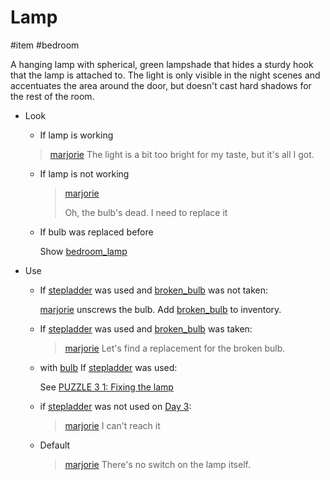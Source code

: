 # Lamp

#item #bedroom

A hanging lamp with spherical, green lampshade that hides a sturdy hook that the lamp is attached to. The light is only visible in the night scenes and accentuates the area around the door, but doesn't cast hard shadows for the rest of the room.

- Look

  - If lamp is working

  > [marjorie](characters/marjorie.md)
  > The light is a bit too bright for my taste, but it's all I got.

  - If lamp is not working

    > [marjorie](characters/marjorie.md)
    >
    > Oh, the bulb's dead. I need to replace it

  - If bulb was replaced before

    Show [bedroom_lamp](../closeups/bedroom_lamp.md)
- Use
  - If [stepladder](stepladder.md) was used and [broken_bulb](broken_bulb.md) was not taken:

    [marjorie](characters/marjorie.md) unscrews the bulb. Add [broken_bulb](items/broken_bulb.md) to inventory.
  - If [stepladder](stepladder.md) was used and [broken_bulb](broken_bulb.md) was taken:

	> [marjorie](../characters/marjorie.md)
    > Let's find a replacement for the broken bulb.

  - with [bulb](bulb.md) If [stepladder](stepladder.md) was used:

    See [PUZZLE 3 1: Fixing the lamp](../gdd.md#PUZZLE%203%201:%20Fixing%20the%20lamp)

  - if [stepladder](stepladder.md) was not used on [Day 3](../gdd.md#Day%203):
    > [marjorie](../characters/marjorie.md)
    > I can't reach it
  - Default

    > [marjorie](characters/marjorie.md)
    > There's no switch on the lamp itself.
